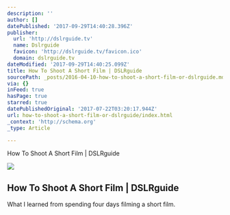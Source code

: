 ```yaml
---
description: ''
author: []
datePublished: '2017-09-29T14:40:28.396Z'
publisher:
  url: 'http://dslrguide.tv'
  name: Dslrguide
  favicon: 'http://dslrguide.tv/favicon.ico'
  domain: dslrguide.tv
dateModified: '2017-09-29T14:40:25.099Z'
title: How To Shoot A Short Film | DSLRguide
sourcePath: _posts/2016-04-10-how-to-shoot-a-short-film-or-dslrguide.md
via: {}
inFeed: true
hasPage: true
starred: true
datePublishedOriginal: '2017-07-22T03:20:17.944Z'
url: how-to-shoot-a-short-film-or-dslrguide/index.html
_context: 'http://schema.org'
_type: Article

---
```

How To Shoot A Short Film | DSLRguide

<article style=""><img src="https://s3-us-west-2.amazonaws.com/the-grid-img/p/9751cb43db59d8469762b42859a72dc2e25df9f6.jpg" /><h1>How To Shoot A Short Film | DSLRguide</h1><p>What I learned from spending four days filming a short film.</p></article>